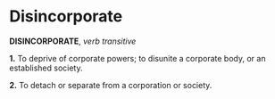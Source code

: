 # Disincorporate

**DISINCORPORATE**, _verb transitive_

**1.** To deprive of corporate powers; to disunite a corporate body, or an established society.

**2.** To detach or separate from a corporation or society.